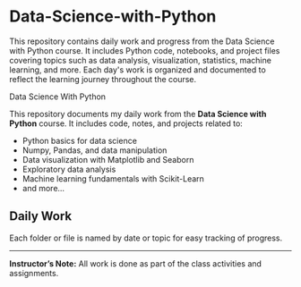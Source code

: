 # Data-Science-with-Python
This repository contains daily work and progress from the Data Science with Python course. It includes Python code, notebooks, and project files covering topics such as data analysis, visualization, statistics, machine learning, and more. Each day's work is organized and documented to reflect the learning journey throughout the course.

 Data Science With Python

This repository documents my daily work from the **Data Science with Python** course. It includes code, notes, and projects related to:

- Python basics for data science
- Numpy, Pandas, and data manipulation
- Data visualization with Matplotlib and Seaborn
- Exploratory data analysis
- Machine learning fundamentals with Scikit-Learn
- and more...

## Daily Work

Each folder or file is named by date or topic for easy tracking of progress.

---

**Instructor’s Note:** All work is done as part of the class activities and assignments.
